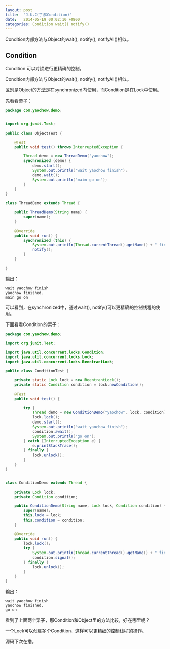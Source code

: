 ```yaml
---
layout: post
title:  "J.U.C(了解Condition)"
date:   2014-05-19 00:02:10 +0800
categories: Condition wait() notify() 
---
```


Condition内部方法与Object的wait(), notify(), notifyAll()相似。

## Condition

Condition 可以对锁进行更精确的控制。

Condition内部方法与Object的wait(), notify(), notifyAll()相似。

区别是Object的方法是在synchronized内使用，而Condition是在Lock中使用。

先看看栗子：

```java
package com.yaochow.demo;


import org.junit.Test;

public class ObjectTest {

    @Test
    public void test() throws InterruptedException {

        Thread demo = new ThreadDemo("yaochow");
        synchronized (demo) {
            demo.start();
            System.out.println("wait yaochow finish");
            demo.wait();
            System.out.println("main go on");
        }
    }
}

class ThreadDemo extends Thread {

    public ThreadDemo(String name) {
        super(name);
    }

    @Override
    public void run() {
        synchronized (this) {
            System.out.println(Thread.currentThread().getName() + " finished.");
            notify();
        }
    }

}
```

输出：

```
wait yaochow finish
yaochow finished.
main go on

```

可以看到，在synchronized中，通过wait(), notify()可以更精确的控制线程的使用。

下面看看Condition的栗子：

```java
package com.yaochow.demo;

import org.junit.Test;

import java.util.concurrent.locks.Condition;
import java.util.concurrent.locks.Lock;
import java.util.concurrent.locks.ReentrantLock;

public class ConditionTest {

    private static Lock lock = new ReentrantLock();
    private static Condition condition = lock.newCondition();

    @Test
    public void test() {

        try {
            Thread demo = new ConditionDemo("yaochow", lock, condition);
            lock.lock();
            demo.start();
            System.out.println("wait yaochow finish");
            condition.await();
            System.out.println("go on");
        } catch (InterruptedException e) {
            e.printStackTrace();
        } finally {
            lock.unlock();
        }
    }
}


class ConditionDemo extends Thread {

    private Lock lock;
    private Condition condition;

    public ConditionDemo(String name, Lock lock, Condition condition) {
        super(name);
        this.lock = lock;
        this.condition = condition;
    }

    @Override
    public void run() {
        lock.lock();
        try {
            System.out.println(Thread.currentThread().getName() + " finished.");
            condition.signal();
        } finally {
            lock.unlock();
        }
    }
}
```

输出：

```
wait yaochow finish
yaochow finished.
go on
```

看到了上面两个栗子，那Condition和Object里的方法比较，好在哪里呢？

一个Lock可以创建多个Condition，这样可以更精细的控制线程的操作。



源码下次在撸。

